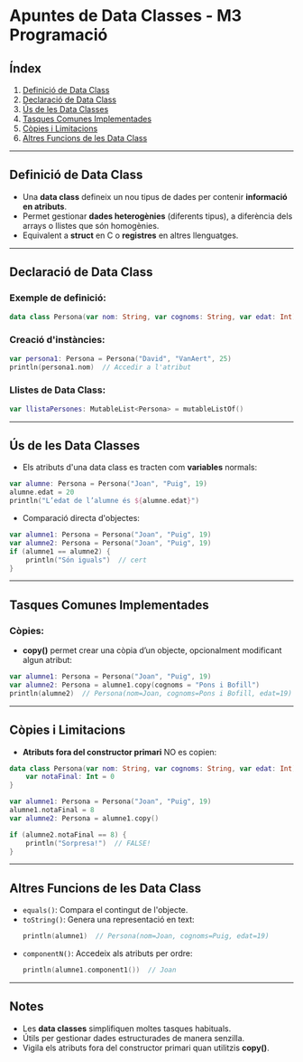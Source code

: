 
# Apuntes de Data Classes - M3 Programació

## Índex
1. [Definició de Data Class](#definició-de-data-class)
2. [Declaració de Data Class](#declaració-de-data-class)
3. [Ús de les Data Classes](#ús-de-les-data-classes)
4. [Tasques Comunes Implementades](#tasques-comunes-implementades)
5. [Còpies i Limitacions](#còpies-i-limitacions)
6. [Altres Funcions de les Data Class](#altres-funcions-de-les-data-class)

---

## Definició de Data Class
- Una **data class** defineix un nou tipus de dades per contenir **informació en atributs**.
- Permet gestionar **dades heterogènies** (diferents tipus), a diferència dels arrays o llistes que són homogènies.
- Equivalent a **struct** en C o **registres** en altres llenguatges.

---

## Declaració de Data Class
### Exemple de definició:
```kotlin
data class Persona(var nom: String, var cognoms: String, var edat: Int)
```

### Creació d'instàncies:
```kotlin
var persona1: Persona = Persona("David", "VanAert", 25)
println(persona1.nom)  // Accedir a l'atribut
```

### Llistes de Data Class:
```kotlin
var llistaPersones: MutableList<Persona> = mutableListOf()
```

---

## Ús de les Data Classes
- Els atributs d'una data class es tracten com **variables** normals:
```kotlin
var alumne: Persona = Persona("Joan", "Puig", 19)
alumne.edat = 20
println("L’edat de l’alumne és ${alumne.edat}")
```

- Comparació directa d'objectes:
```kotlin
var alumne1: Persona = Persona("Joan", "Puig", 19)
var alumne2: Persona = Persona("Joan", "Puig", 19)
if (alumne1 == alumne2) {
    println("Són iguals")  // cert
}
```

---

## Tasques Comunes Implementades
### Còpies:
- **copy()** permet crear una còpia d’un objecte, opcionalment modificant algun atribut:
```kotlin
var alumne1: Persona = Persona("Joan", "Puig", 19)
var alumne2: Persona = alumne1.copy(cognoms = "Pons i Bofill")
println(alumne2)  // Persona(nom=Joan, cognoms=Pons i Bofill, edat=19)
```

---

## Còpies i Limitacions
- **Atributs fora del constructor primari** NO es copien:
```kotlin
data class Persona(var nom: String, var cognoms: String, var edat: Int) {
    var notaFinal: Int = 0
}

var alumne1: Persona = Persona("Joan", "Puig", 19)
alumne1.notaFinal = 8
var alumne2: Persona = alumne1.copy()

if (alumne2.notaFinal == 8) {
    println("Sorpresa!")  // FALSE!
}
```

---

## Altres Funcions de les Data Class
- `equals()`: Compara el contingut de l'objecte.
- `toString()`: Genera una representació en text:
  ```kotlin
  println(alumne1)  // Persona(nom=Joan, cognoms=Puig, edat=19)
  ```
- `componentN()`: Accedeix als atributs per ordre:
  ```kotlin
  println(alumne1.component1())  // Joan
  ```

---

## Notes
- Les **data classes** simplifiquen moltes tasques habituals.
- Útils per gestionar dades estructurades de manera senzilla.
- Vigila els atributs fora del constructor primari quan utilitzis **copy()**.
